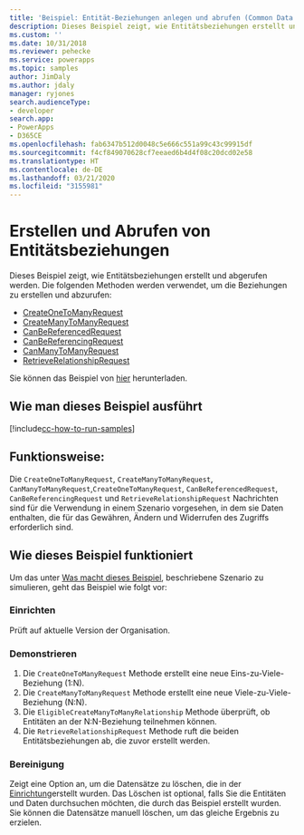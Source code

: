 ```yaml
---
title: 'Beispiel: Entität-Beziehungen anlegen und abrufen (Common Data Service) | Microsoft Docs'
description: Dieses Beispiel zeigt, wie Entitätsbeziehungen erstellt und abgerufen werden.
ms.custom: ''
ms.date: 10/31/2018
ms.reviewer: pehecke
ms.service: powerapps
ms.topic: samples
author: JimDaly
ms.author: jdaly
manager: ryjones
search.audienceType:
- developer
search.app:
- PowerApps
- D365CE
ms.openlocfilehash: fab6347b512d0048c5e666c551a99c43c99915df
ms.sourcegitcommit: f4cf849070628cf7eeaed6b4d4f08c20dcd02e58
ms.translationtype: HT
ms.contentlocale: de-DE
ms.lasthandoff: 03/21/2020
ms.locfileid: "3155981"
---
```

# <a name="create-and-retrieve-entity-relationships"></a>Erstellen und Abrufen von Entitätsbeziehungen

Dieses Beispiel zeigt, wie Entitätsbeziehungen erstellt und abgerufen werden. Die folgenden Methoden werden verwendet, um die Beziehungen zu erstellen und abzurufen:

- [CreateOneToManyRequest](https://docs.microsoft.com/dotnet/api/microsoft.xrm.sdk.messages.createonetomanyrequest?view=dynamics-general-ce-9)
- [CreateManyToManyRequest](https://docs.microsoft.com/dotnet/api/microsoft.xrm.sdk.messages.createmanytomanyrequest?view=dynamics-general-ce-9)
- [CanBeReferencedRequest](https://docs.microsoft.com/dotnet/api/microsoft.xrm.sdk.messages.canbereferencedrequest?view=dynamics-general-ce-9)
- [CanBeReferencingRequest](https://docs.microsoft.com/dotnet/api/microsoft.xrm.sdk.messages.canbereferencingrequest?view=dynamics-general-ce-9)
- [CanManyToManyRequest](https://docs.microsoft.com/dotnet/api/microsoft.xrm.sdk.messages.canmanytomanyrequest?view=dynamics-general-ce-9)
- [RetrieveRelationshipRequest](https://docs.microsoft.com/dotnet/api/microsoft.xrm.sdk.messages.retrieverelationshiprequest?view=dynamics-general-ce-9)

Sie können das Beispiel von [hier](https://github.com/microsoft/PowerApps-Samples/tree/master/cds/orgsvc/C%23/CreateRetrieveEntityRelationships) herunterladen.

## <a name="how-to-run-this-sample"></a>Wie man dieses Beispiel ausführt

[!include[cc-how-to-run-samples](../../includes/cc-how-to-run-samples.md)]

## <a name="what-this-sample-does"></a>Funktionsweise:

Die `CreateOneToManyRequest`, `CreateManyToManyRequest`, `CanManyToManyRequest`,`CreateOneToManyRequest`, `CanBeReferencedRequest`, `CanBeReferencingRequest` und `RetrieveRelationshipRequest` Nachrichten sind für die Verwendung in einem Szenario vorgesehen, in dem sie Daten enthalten, die für das Gewähren, Ändern und Widerrufen des Zugriffs erforderlich sind.

## <a name="how-this-sample-works"></a>Wie dieses Beispiel funktioniert

Um das unter [Was macht dieses Beispiel](#what-this-sample-does), beschriebene Szenario zu simulieren, geht das Beispiel wie folgt vor:

### <a name="setup"></a>Einrichten

Prüft auf aktuelle Version der Organisation.

### <a name="demonstrate"></a>Demonstrieren

1. Die `CreateOneToManyRequest` Methode erstellt eine neue Eins-zu-Viele-Beziehung (1:N). 
2. Die `CreateManyToManyRequest` Methode erstellt eine neue Viele-zu-Viele-Beziehung (N:N).
3. Die `EligibleCreateManyToManyRelationship` Methode überprüft, ob Entitäten an der N:N-Beziehung teilnehmen können.
4. Die `RetrieveRelationshipRequest` Methode ruft die beiden Entitätsbeziehungen ab, die zuvor erstellt werden.


### <a name="clean-up"></a>Bereinigung

Zeigt eine Option an, um die Datensätze zu löschen, die in der [Einrichtung](#setup)erstellt wurden. Das Löschen ist optional, falls Sie die Entitäten und Daten durchsuchen möchten, die durch das Beispiel erstellt wurden. Sie können die Datensätze manuell löschen, um das gleiche Ergebnis zu erzielen.
